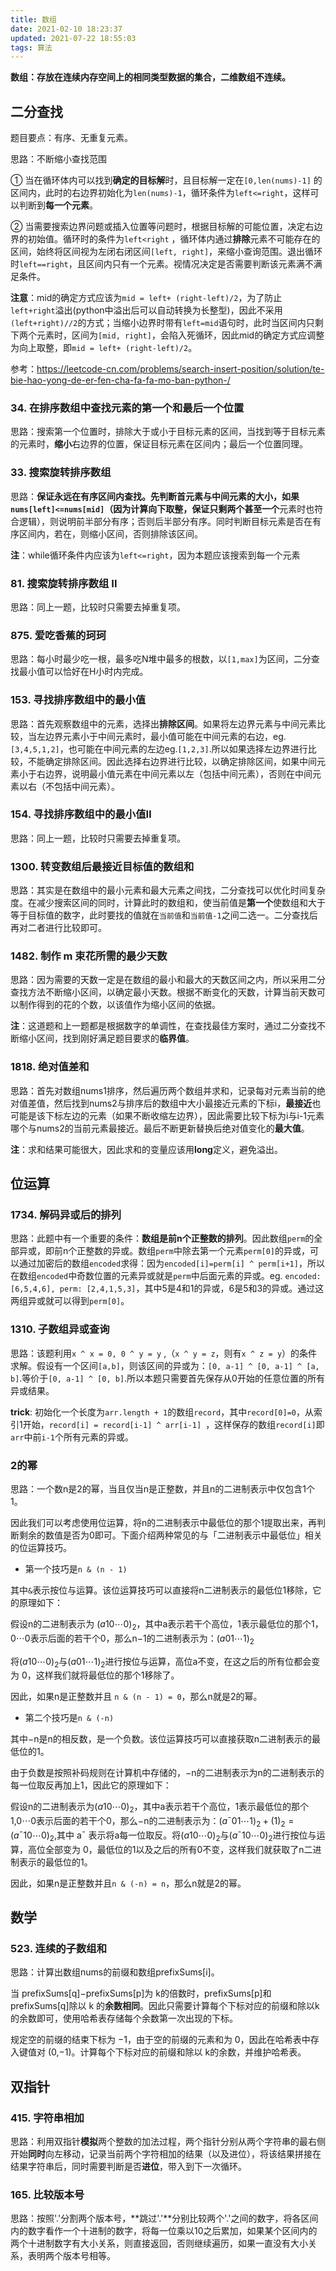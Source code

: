 ```yaml
---
title: 数组
date: 2021-02-10 18:23:37
updated: 2021-07-22 18:55:03
tags: 算法
---
```


**数组：存放在连续内存空间上的相同类型数据的集合，二维数组不连续。**

## 二分查找

题目要点：有序、无重复元素。

思路：不断缩小查找范围

① 当在循环体内可以找到**确定的目标解**时，且目标解一定在`[0,len(nums)-1]` 的区间内，此时的右边界初始化为`len(nums)-1`，循环条件为`left<=right`，这样可以判断到**每一个元素**。

 ② 当需要搜索边界问题或插入位置等问题时，根据目标解的可能位置，决定右边界的初始值。循环时的条件为`left<right` ，循环体内通过**排除**元素不可能存在的区间，始终将区间视为左闭右闭区间`[left, right]`，来缩小查询范围。退出循环时`left==right`，且区间内只有一个元素。视情况决定是否需要判断该元素满不满足条件。

<!--more-->

**注意**：mid的确定方式应该为`mid = left+ (right-left)/2`，为了防止`left+right`溢出(python中溢出后可以自动转换为长整型)，因此不采用`(left+right)//2`的方式；当缩小边界时带有`left=mid`语句时，此时当区间内只剩下两个元素时，区间为`[mid, right]`，会陷入死循环，因此mid的确定方式应调整为向上取整，即`mid = left+ (right-left)/2`。

参考：https://leetcode-cn.com/problems/search-insert-position/solution/te-bie-hao-yong-de-er-fen-cha-fa-fa-mo-ban-python-/ 

### 34.  在排序数组中查找元素的第一个和最后一个位置

思路：搜索第一个位置时，排除大于或小于目标元素的区间，当找到等于目标元素的元素时，**缩小**右边界的位置，保证目标元素在区间内；最后一个位置同理。

### 33. 搜索旋转排序数组

思路：**保证永远在有序区间内查找。**先判断首元素与中间元素的大小，如果`nums[left]<=nums[mid]`（因为计算向下取整，保证**只剩两个甚至一个**元素时也符合逻辑），则说明前半部分有序；否则后半部分有序。同时判断目标元素是否在有序区间内，若在，则缩小区间，否则排除该区间。

**注**：while循环条件内应该为`left<=right`，因为本题应该搜索到每一个元素

### 81. 搜索旋转排序数组 II

思路：同上一题，比较时只需要去掉重复项。

### 875. 爱吃香蕉的珂珂

思路：每小时最少吃一根，最多吃N堆中最多的根数，以`[1,max]`为区间，二分查找最小值可以恰好在H小时内完成。

### 153. 寻找排序数组中的最小值

思路：首先观察数组中的元素，选择出**排除区间**。如果将左边界元素与中间元素比较，当左边界元素小于中间元素时，最小值可能在中间元素的右边，eg.`[3,4,5,1,2]`，也可能在中间元素的左边eg.`[1,2,3]`.所以如果选择左边界进行比较，不能确定排除区间。因此选择右边界进行比较，以确定排除区间，如果中间元素小于右边界，说明最小值元素在中间元素以左（包括中间元素），否则在中间元素以右（不包括中间元素）。

### 154. 寻找排序数组中的最小值Ⅱ

思路：同上一题，比较时只需要去掉重复项。

### 1300. 转变数组后最接近目标值的数组和

思路：其实是在数组中的最小元素和最大元素之间找，二分查找可以优化时间复杂度。在减少搜索区间的同时，计算此时的数组和，使当前值是**第一个**使数组和大于等于目标值的数字，此时要找的值就在`当前值`和`当前值-1`之间二选一。二分查找后再对二者进行比较即可。

### 1482. 制作 m 束花所需的最少天数

思路：因为需要的天数一定是在数组的最小和最大的天数区间之内，所以采用二分查找方法不断缩小区间，以确定最小天数。根据不断变化的天数，计算当前天数可以制作得到的花的个数，以该值作为缩小区间的依据。

**注**：这道题和上一题都是根据数字的单调性，在查找最佳方案时，通过二分查找不断缩小区间，找到刚好满足题目要求的**临界值**。

### 1818. 绝对值差和

思路：首先对数组nums1排序，然后遍历两个数组并求和，记录每对元素当前的绝对值差值，然后找到nums2与排序后的数组中大小最接近元素的下标i，**最接近**也可能是该下标左边的元素（如果不断收缩左边界），因此需要比较下标为i与i-1元素哪个与nums2的当前元素最接近。最后不断更新替换后绝对值变化的**最大值**。

**注**：求和结果可能很大，因此求和的变量应该用**long**定义，避免溢出。






## 位运算

### 1734. 解码异或后的排列

思路：此题中有一个重要的条件：**数组是前n个正整数的排列**。因此数组`perm`的全部异或，即前n个正整数的异或。数组`perm`中除去第一个元素`perm[0]`的异或，可以通过加密后的数组`encoded`求得：因为`encoded[i]=perm[i] ^ perm[i+1]`，所以在数组`encoded`中奇数位置的元素异或就是`perm`中后面元素的异或。eg. `encoded: [6,5,4,6], perm: [2,4,1,5,3]`，其中5是4和1的异或，6是5和3的异或。通过这两组异或就可以得到`perm[0]`。

### 1310. 子数组异或查询

思路：该题利用`x ^ x = 0, 0 ^ y = y` ,（`x ^ y = z`，则有`x ^ z = y`）的条件求解。假设有一个区间`[a,b]`，则该区间的异或为：`[0, a-1] ^ [0, a-1] ^ [a, b]`.等价于`[0, a-1] ^ [0, b]`.所以本题只需要首先保存从0开始的任意位置的所有异或结果。

**trick**: 初始化一个长度为`arr.length + 1`的数组`record`，其中`record[0]=0`，从索引1开始，`record[i] = record[i-1] ^ arr[i-1] `，这样保存的数组`record[i]`即`arr`中前`i-1`个所有元素的异或。

### 2的幂

思路：一个数n是2的幂，当且仅当n是正整数，并且n的二进制表示中仅包含1个1。

因此我们可以考虑使用位运算，将n的二进制表示中最低位的那个1提取出来，再判断剩余的数值是否为0即可。下面介绍两种常见的与「二进制表示中最低位」相关的位运算技巧。

- 第一个技巧是`n & (n - 1)`

其中`&`表示按位与运算。该位运算技巧可以直接将n二进制表示的最低位1移除，它的原理如下：

假设n的二进制表示为 $(a10⋯0)_2$，其中a表示若干个高位，1表示最低位的那个1，0⋯0表示后面的若干个0，那么n−1的二进制表示为：$(a01⋯1)_2$
​

将$(a10⋯0)_2$与$(a01⋯1)_2$进行按位与运算，高位a不变，在这之后的所有位都会变为 0，这样我们就将最低位的那个1移除了。

因此，如果n是正整数并且 `n & (n - 1) = 0`，那么n就是2的幂。

- 第二个技巧是`n & (-n)`

其中−n是n的相反数，是一个负数。该位运算技巧可以直接获取n二进制表示的最低位的1。

由于负数是按照补码规则在计算机中存储的，−n的二进制表示为n的二进制表示的每一位取反再加上1，因此它的原理如下：

假设n的二进制表示为$(a10⋯0)_2$，其中a表示若干个高位，1表示最低位的那个1,0⋯0表示后面的若干个0，那么−n的二进制表示为：$(a¯01⋯1)_2+(1)_2=(a¯10⋯0)_2$,其中 a¯
表示将a每一位取反。将$(a10⋯0)_2$与$(a¯10⋯0)_2$进行按位与运算，高位全部变为 0，最低位的1以及之后的所有0不变，这样我们就获取了n二进制表示的最低位的1。

因此，如果n是正整数并且`n & (-n) = n`，那么n就是2的幂。





## 数学

### 523. 连续的子数组和
思路：计算出数组nums的前缀和数组prefixSums[i]。

当 prefixSums[q]−prefixSums[p]为 k的倍数时，prefixSums[p]和 prefixSums[q]除以 k 的**余数相同**。因此只需要计算每个下标对应的前缀和除以k的余数即可，使用哈希表存储每个余数第一次出现的下标。

规定空的前缀的结束下标为 −1，由于空的前缀的元素和为 0，因此在哈希表中存入键值对 (0,−1)。计算每个下标对应的前缀和除以 k的余数，并维护哈希表。


## 双指针

### 415. 字符串相加

思路：利用双指针**模拟**两个整数的加法过程，两个指针分别从两个字符串的最右侧开始**同时**向左移动，记录当前两个字符相加的结果（以及进位），将该结果拼接在结果字符串后，同时需要判断是否**进位**，带入到下一次循环。

### 165. 比较版本号

思路：按照'.'分割两个版本号，**跳过'.'**分别比较两个'.'之间的数字，将各区间内的数字看作一个十进制的数字，将每一位乘以10之后累加，如果某个区间内的两个十进制数字有大小关系，则直接返回，否则继续遍历，如果一直没有大小关系，表明两个版本号相等。